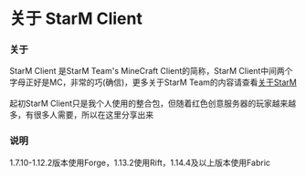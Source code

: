 # 关于 StarM Client

### 关于
StarM Client 是StarM Team's MineCraft Client的简称，StarM Client中间两个字母正好是MC，非常的巧(确信)，更多关于StarM Team的内容请查看[关于StarM](https://starm.team/#/about)
<br>
<br>
起初StarM Client只是我个人使用的整合包，但随着红色创意服务器的玩家越来越多，有很多人需要，所以在这里分享出来

### 说明

1.7.10-1.12.2版本使用Forge，1.13.2使用Rift，1.14.4及以上版本使用Fabric